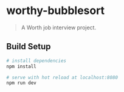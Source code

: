 # worthy-bubblesort

> A Worth job interview project.

## Build Setup

```bash
# install dependencies
npm install

# serve with hot reload at localhost:8080
npm run dev
```
